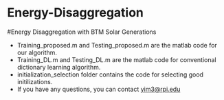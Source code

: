 # Energy-Disaggregation
#Energy Disaggregation with BTM Solar Generations
*  Training_proposed.m and Testing_proposed.m are the matlab code for our algorithm.
*  Training_DL.m and Testing_DL.m are the matlab code for conventional dictionary learning algorithm.
*  initialization_selection folder contains the code for selecting good initilizations.
* If you have any questions, you can contact yim3@rpi.edu
